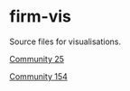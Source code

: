 # firm-vis
Source files for visualisations. 


[Community 25](https://rawcdn.githack.com/AlejandroBeltranA/firm-vis/43be8d95139001f55edfb3d2aba46a3f042e552c/community_25_spec.html)


[Community 154](https://rawcdn.githack.com/AlejandroBeltranA/firm-vis/6228d8b60748526fc4460c2036b5f627b150df70/community_154_pred.html)
